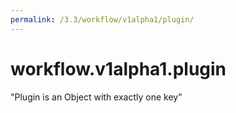 ```yaml
---
permalink: /3.3/workflow/v1alpha1/plugin/
---
```


# workflow.v1alpha1.plugin

"Plugin is an Object with exactly one key"